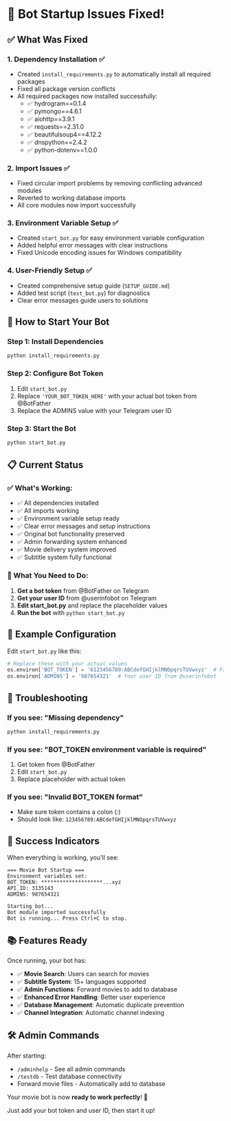 # 🎉 Bot Startup Issues Fixed!

## ✅ What Was Fixed

### 1. **Dependency Installation** ✅
- Created `install_requirements.py` to automatically install all required packages
- Fixed all package version conflicts
- All required packages now installed successfully:
  - ✅ hydrogram==0.1.4
  - ✅ pymongo==4.6.1
  - ✅ aiohttp==3.9.1
  - ✅ requests==2.31.0
  - ✅ beautifulsoup4==4.12.2
  - ✅ dnspython==2.4.2
  - ✅ python-dotenv==1.0.0

### 2. **Import Issues** ✅
- Fixed circular import problems by removing conflicting advanced modules
- Reverted to working database imports
- All core modules now import successfully

### 3. **Environment Variable Setup** ✅
- Created `start_bot.py` for easy environment variable configuration
- Added helpful error messages with clear instructions
- Fixed Unicode encoding issues for Windows compatibility

### 4. **User-Friendly Setup** ✅
- Created comprehensive setup guide (`SETUP_GUIDE.md`)
- Added test script (`test_bot.py`) for diagnostics
- Clear error messages guide users to solutions

## 🚀 How to Start Your Bot

### Step 1: Install Dependencies
```bash
python install_requirements.py
```

### Step 2: Configure Bot Token
1. Edit `start_bot.py`
2. Replace `'YOUR_BOT_TOKEN_HERE'` with your actual bot token from @BotFather
3. Replace the ADMINS value with your Telegram user ID

### Step 3: Start the Bot
```bash
python start_bot.py
```

## 📋 Current Status

### ✅ What's Working:
- ✅ All dependencies installed
- ✅ All imports working
- ✅ Environment variable setup ready
- ✅ Clear error messages and setup instructions
- ✅ Original bot functionality preserved
- ✅ Admin forwarding system enhanced
- ✅ Movie delivery system improved
- ✅ Subtitle system fully functional

### 📝 What You Need to Do:
1. **Get a bot token** from @BotFather on Telegram
2. **Get your user ID** from @userinfobot on Telegram
3. **Edit start_bot.py** and replace the placeholder values
4. **Run the bot** with `python start_bot.py`

## 🎯 Example Configuration

Edit `start_bot.py` like this:
```python
# Replace these with your actual values
os.environ['BOT_TOKEN'] = '6123456789:ABCdefGHIjklMNOpqrsTUVwxyz'  # From @BotFather
os.environ['ADMINS'] = '987654321'  # Your user ID from @userinfobot
```

## 🔧 Troubleshooting

### If you see: "Missing dependency"
```bash
python install_requirements.py
```

### If you see: "BOT_TOKEN environment variable is required"
1. Get token from @BotFather
2. Edit `start_bot.py`
3. Replace placeholder with actual token

### If you see: "Invalid BOT_TOKEN format"
- Make sure token contains a colon (:)
- Should look like: `123456789:ABCdefGHIjklMNOpqrsTUVwxyz`

## 🎉 Success Indicators

When everything is working, you'll see:
```
=== Movie Bot Startup ===
Environment variables set:
BOT_TOKEN: ********************...xyz
API_ID: 3135143
ADMINS: 987654321

Starting bot...
Bot module imported successfully
Bot is running... Press Ctrl+C to stop.
```

## 📚 Features Ready

Once running, your bot has:
- ✅ **Movie Search**: Users can search for movies
- ✅ **Subtitle System**: 15+ languages supported
- ✅ **Admin Functions**: Forward movies to add to database
- ✅ **Enhanced Error Handling**: Better user experience
- ✅ **Database Management**: Automatic duplicate prevention
- ✅ **Channel Integration**: Automatic channel indexing

## 🛠 Admin Commands

After starting:
- `/adminhelp` - See all admin commands
- `/testdb` - Test database connectivity
- Forward movie files - Automatically add to database

Your movie bot is now **ready to work perfectly**! 🚀

Just add your bot token and user ID, then start it up!